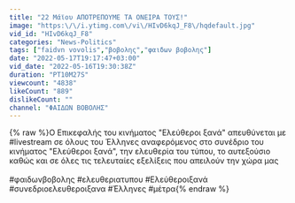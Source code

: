 ```yaml
---
title: "22 Μάϊου ΑΠΟΤΡΕΠΟΥΜΕ ΤΑ ΟΝΕΙΡΑ ΤΟΥΣ!"
image: "https:\/\/i.ytimg.com\/vi\/HIvD6kqJ_F8\/hqdefault.jpg"
vid_id: "HIvD6kqJ_F8"
categories: "News-Politics"
tags: ["faidvn vovolis","βοβολης","φαιδων βοβολης"]
date: "2022-05-17T19:17:47+03:00"
vid_date: "2022-05-16T19:30:38Z"
duration: "PT10M27S"
viewcount: "4838"
likeCount: "889"
dislikeCount: ""
channel: "ΦΑΙΔΩΝ ΒΟΒΟΛΗΣ"
---
```

{% raw %}Ο Επικεφαλής του κινήματος &quot;Ελεύθεροι ξανά&quot; απευθύνεται με #livestream σε όλους του Έλληνες αναφερόμενος στο συνέδριο του κινήματος &quot;Ελεύθεροι ξανά&quot;, την ελευθερία του τύπου, το αυτεξούσιο καθώς και σε όλες τις τελευταίες εξελίξεις που απειλούν την χώρα μας<br /><br />#φαιδωνβοβολης #ελευθεριατυπου #Ελεύθεροιξανά #συνεδριοελευθεροιξανα #Έλληνες #μέτρα{% endraw %}
